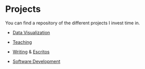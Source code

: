 # Projects

You can find a repository of the different projects I invest time in.

* [Data Visualization](/dataviz)

* [Teaching](/teaching)

* [Writing](https://writing-matiasandina.netlify.com/) & [Escritos](https://escritos-matiasandina.netlify.com/)
 
* [Software Development](https://github.com/matiasandina)